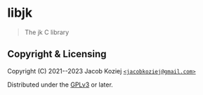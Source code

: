 # libjk

> The jk C library


## Copyright & Licensing

Copyright (C) 2021--2023  Jacob Koziej [`<jacobkoziej@gmail.com>`]

Distributed under the [GPLv3] or later.


[`<jacobkoziej@gmail.com>`]: mailto:jacobkoziej@gmail.com
[GPLv3]: LICENSE.md
